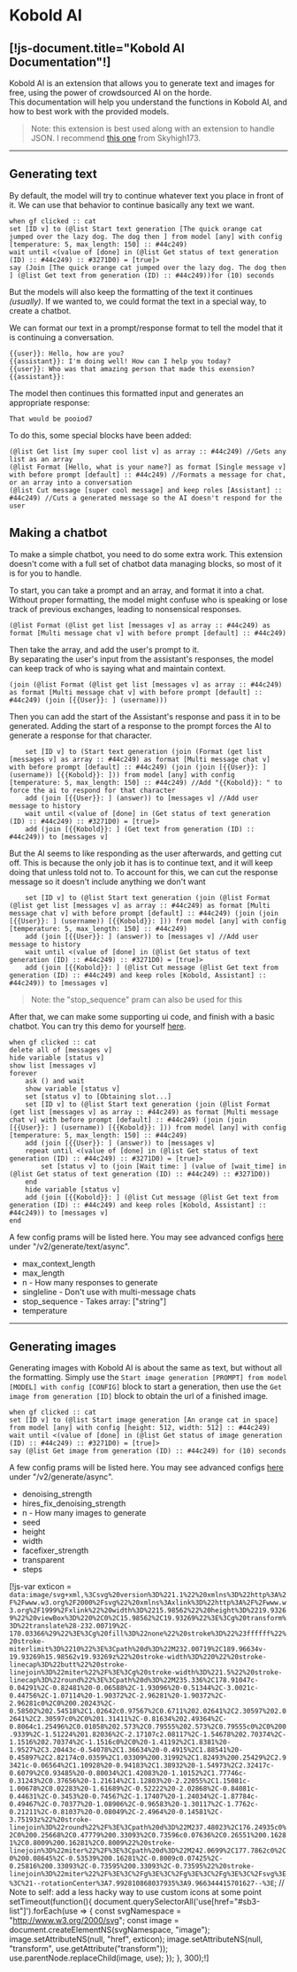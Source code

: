 # Kobold AI
[!js-document.title="Kobold AI Documentation"!]
---

Kobold AI is an extension that allows you to generate text and images for free, using the power of crowdsourced AI on the horde. <br>
This documentation will help you understand the functions in Kobold AI, and how to best work with the provided models.

> Note: this extension is best used along with an extension to handle JSON.
> I recommend [this one](https://extensions.turbowarp.org/Skyhigh173/json.js) from Skyhigh173.

---

## Generating text
By default, the model will try to continue whatever text you place in front of it. We can use that behavior to continue basically any text we want.

```scratch3
when gf clicked :: cat
set [ID v] to (@list Start text generation [The quick orange cat jumped over the lazy dog. The dog then ] from model [any] with config [temperature: 5, max_length: 150] :: #44c249)
wait until <(value of [done] in (@list Get status of text generation (ID) :: #44c249) :: #3271D0) = [true]>
say (Join [The quick orange cat jumped over the lazy dog. The dog then ] (@list Get text from generation (ID) :: #44c249))for (10) seconds
```

But the models will also keep the formatting of the text it continues _<light>(usually)</light>_.
If we wanted to, we could format the text in a special way, to create a chatbot.

We can format our text in a prompt/response format to tell the model that it is continuing a conversation.
```text
{{user}}: Hello, how are you?
{{assistant}}: I'm doing well! How can I help you today?
{{user}}: Who was that amazing person that made this exension?
{{assistant}}: 
```

The model then continues this formatted input and generates an appropriate response:
```text
That would be pooiod7
```

To do this, some special blocks have been added:
```scratch3
(@list Get list [my super cool list v] as array :: #44c249) //Gets any list as an array
(@list Format [Hello, what is your name?] as format [Single message v] with before prompt [default] :: #44c249) //Formats a message for chat, or an array into a conversation
(@list Cut message [super cool message] and keep roles [Assistant] :: #44c249) //Cuts a generated message so the AI doesn't respond for the user
```

## Making a chatbot
To make a simple chatbot, you need to do some extra work.
This extension doesn't come with a full set of chatbot data managing blocks, so most of it is for you to handle.

To start, you can take a prompt and an array, and format it into a chat. <br>
Without proper formatting, the model might confuse who is speaking or lose track of previous exchanges, leading to nonsensical responses. 
```scratch3
(@list Format (@list get list [messages v] as array :: #44c249) as format [Multi message chat v] with before prompt [default] :: #44c249)
```

Then take the array, and add the user's prompt to it. <br>
By separating the user's input from the assistant's responses, the model can keep track of who is saying what and maintain context.
```scratch3
(join (@list Format (@list get list [messages v] as array :: #44c249) as format [Multi message chat v] with before prompt [default] :: #44c249) (join [{{User}}: ] (username)))
```

Then you can add the start of the Assistant's response and pass it in to be generated.
Adding the start of a response to the prompt forces the AI to generate a response for that character.
```scratch3
	set [ID v] to (Start text generation (join (Format (get list [messages v] as array :: #44c249) as format [Multi message chat v] with before prompt [default] :: #44c249) (join (join [{{User}}: ] (username)) [{{Kobold}}: ])) from model [any] with config [temperature: 5, max_length: 150] :: #44c249) //Add "{{Kobold}}: " to force the ai to respond for that character
	add (join [{{User}}: ] (answer)) to [messages v] //Add user message to history
	wait until <(value of [done] in (Get status of text generation (ID) :: #44c249) :: #3271D0) = [true]>
    add (join [{{Kobold}}: ] (Get text from generation (ID) :: #44c249)) to [messages v]
```

But the AI seems to like responding as the user afterwards, and getting cut off.
This is because the only job it has is to continue text, and it will keep doing that unless told not to.
To account for this, we can cut the response message so it doesn't include anything we don't want
```scratch3
	set [ID v] to (@list Start text generation (join (@list Format (@list get list [messages v] as array :: #44c249) as format [Multi message chat v] with before prompt [default] :: #44c249) (join (join [{{User}}: ] (username)) [{{Kobold}}: ])) from model [any] with config [temperature: 5, max_length: 150] :: #44c249)
	add (join [{{User}}: ] (answer)) to [messages v] //Add user message to history
	wait until <(value of [done] in (@list Get status of text generation (ID) :: #44c249) :: #3271D0) = [true]>
    add (join [{{Kobold}}: ] (@list Cut message (@list Get text from generation (ID) :: #44c249) and keep roles [Kobold, Assistant] :: #44c249)) to [messages v]
```

> Note: the "stop_sequence" pram can also be used for this

After that, we can make some supporting ui code, and finish with a basic chatbot.
You can try this demo for yourself [here](https://studio.penguinmod.com/fullscreen.html?project_url=https://p7scratchextensions.pages.dev/ext/KoboldAI/examples/simple.pmp).
```scratch3
when gf clicked :: cat
delete all of [messages v]
hide variable [status v]
show list [messages v]
forever
	ask () and wait
	show variable [status v]
	set [status v] to [Obtaining slot...]
	set [ID v] to (@list Start text generation (join (@list Format (get list [messages v] as array :: #44c249) as format [Multi message chat v] with before prompt [default] :: #44c249) (join (join [{{User}}: ] (username)) [{{Kobold}}: ])) from model [any] with config [temperature: 5, max_length: 150] :: #44c249)
	add (join [{{User}}: ] (answer)) to [messages v]
	repeat until <(value of [done] in (@list Get status of text generation (ID) :: #44c249) :: #3271D0) = [true]>
		set [status v] to (join [Wait time: ] (value of [wait_time] in (@list Get status of text generation (ID) :: #44c249) :: #3271D0))
	end
	hide variable [status v]
	add (join [{{Kobold}}: ] (@list Cut message (@list Get text from generation (ID) :: #44c249) and keep roles [Kobold, Assistant] :: #44c249)) to [messages v]
end
```

A few config prams will be listed here. You may see advanced configs [here](//stablehorde.net/api) under "/v2/generate/text/async".
- max_context_length
- max_length
- n - How many responses to generate
- singleline - Don't use with multi-message chats
- stop_sequence - Takes array: ["string"]
- temperature

---
 
## Generating images
Generating images with Kobold AI is about the same as text, but without all the formatting.
Simply use the `Start image generation [PROMPT] from model [MODEL] with config [CONFIG]` block to start a generation, 
then use the `Get image from generation [ID]` block to obtain the url of a finished image.

```scratch3
when gf clicked :: cat
set [ID v] to (@list Start image generation [An orange cat in space] from model [any] with config [height: 512, width: 512] :: #44c249)
wait until <(value of [done] in (@list Get status of image generation (ID) :: #44c249) :: #3271D0) = [true]>
say (@list Get image from generation (ID) :: #44c249) for (10) seconds
```

A few config prams will be listed here. You may see advanced configs [here](//stablehorde.net/api) under "/v2/generate/async".
- denoising_strength
- hires_fix_denoising_strength
- n - How many images to generate
- seed
- height
- width
- facefixer_strength
- transparent
- steps

[!js-var exticon = `data:image/svg+xml,%3Csvg%20version%3D%221.1%22%20xmlns%3D%22http%3A%2F%2Fwww.w3.org%2F2000%2Fsvg%22%20xmlns%3Axlink%3D%22http%3A%2F%2Fwww.w3.org%2F1999%2Fxlink%22%20width%3D%2215.98562%22%20height%3D%2219.93269%22%20viewBox%3D%220%2C0%2C15.98562%2C19.93269%22%3E%3Cg%20transform%3D%22translate%28-232.00719%2C-170.03366%29%22%3E%3Cg%20fill%3D%22none%22%20stroke%3D%22%23ffffff%22%20stroke-miterlimit%3D%2210%22%3E%3Cpath%20d%3D%22M232.00719%2C189.96634v-19.93269h15.98562v19.93269z%22%20stroke-width%3D%220%22%20stroke-linecap%3D%22butt%22%20stroke-linejoin%3D%22miter%22%2F%3E%3Cg%20stroke-width%3D%221.5%22%20stroke-linecap%3D%22round%22%3E%3Cpath%20d%3D%22M235.336%2C178.91047c-0.04291%2C-0.82481%20-0.06588%2C-1.93096%20-0.51344%2C-3.0021c-0.44756%2C-1.07114%20-1.90372%2C-2.96281%20-1.90372%2C-2.96281c0%2C0%200.20243%2C-0.58502%202.54518%2C1.02642c0.97567%2C0.6711%202.02641%2C2.30597%202.02641%2C2.30597c0%2C0%201.31411%2C-0.81634%202.49364%2C-0.8064c1.25496%2C0.01058%202.573%2C0.79555%202.573%2C0.79555c0%2C0%200.9339%2C-1.51224%201.82036%2C-2.17107c2.08117%2C-1.54678%202.70374%2C-1.1516%202.70374%2C-1.1516c0%2C0%20-1.41192%2C1.8381%20-1.9527%2C3.20443c-0.54078%2C1.36634%20-0.4915%2C1.88541%20-0.45897%2C2.82174c0.0359%2C1.03309%200.31992%2C1.82493%200.25429%2C2.93421c-0.06564%2C1.10928%20-0.94183%2C1.38932%20-1.54973%2C2.32417c-0.6079%2C0.93485%20-0.80034%2C1.42083%20-1.10152%2C1.77746c-0.31243%2C0.37656%20-1.21614%2C1.12803%20-2.22055%2C1.15081c-1.00678%2C0.02283%20-1.61689%2C-0.52222%20-2.02868%2C-0.84081c-0.44631%2C-0.3453%20-0.74567%2C-1.17407%20-1.24034%2C-1.87784c-0.49467%2C-0.70377%20-1.08906%2C-0.96583%20-1.30117%2C-1.7762c-0.21211%2C-0.81037%20-0.08049%2C-2.4964%20-0.14581%2C-3.75193z%22%20stroke-linejoin%3D%22round%22%2F%3E%3Cpath%20d%3D%22M237.48023%2C176.24935c0%2C0%200.25668%2C0.47779%200.33093%2C0.73596c0.07636%2C0.26551%200.16281%2C0.8009%200.16281%2C0.8009%22%20stroke-linejoin%3D%22miter%22%2F%3E%3Cpath%20d%3D%22M242.0699%2C177.7862c0%2C0%200.08645%2C-0.53539%200.16281%2C-0.8009c0.07425%2C-0.25816%200.33093%2C-0.73595%200.33093%2C-0.73595%22%20stroke-linejoin%3D%22miter%22%2F%3E%3C%2Fg%3E%3C%2Fg%3E%3C%2Fg%3E%3C%2Fsvg%3E%3C%21--rotationCenter%3A7.992810868037935%3A9.966344415701627--%3E`;
// Note to self: add a less hacky way to use custom icons at some point
setTimeout(function(){
document.querySelectorAll('use[href="#sb3-list"]').forEach(use => {
    const svgNamespace = "http://www.w3.org/2000/svg";
    const image = document.createElementNS(svgNamespace, "image");
    image.setAttributeNS(null, "href", exticon);
    image.setAttributeNS(null, "transform", use.getAttribute("transform"));
    use.parentNode.replaceChild(image, use);
});
}, 300);!]

